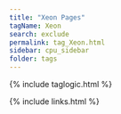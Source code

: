 ```yaml
---
title: "Xeon Pages"
tagName: Xeon
search: exclude
permalink: tag_Xeon.html
sidebar: cpu_sidebar
folder: tags
---
```

{% include taglogic.html %}

{% include links.html %}
